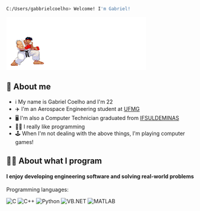 ```zsh
C:/Users/gabbrielcoelho> Welcome! I'm Gabriel!
```

<img src="hadouken-pixelated.gif" alt="hadouken"/>

## 🧐 About me

- ℹ️ My name is Gabriel Coelho and I'm 22
- ✈️ I'm an Aerospace Engineering student at <a href="https://ufmg.br/a-universidade">UFMG</a>
- 🖥️ I'm also a Computer Technician graduated from <a href="https://portal.ifsuldeminas.edu.br/index.php">IFSULDEMINAS</a>
- 👨‍💻 I really like programming
- 🕹️ When I'm not dealing with the above things, I'm playing computer games!

## 👨‍💻 About what I program

#### I enjoy developing engineering software and solving real-world problems

Programming languages:

![C](https://img.shields.io/badge/C-00599C)
![C++](https://img.shields.io/badge/C%2B%2B-00599C)
![Python](https://img.shields.io/badge/Python-3776AB)
![VB.NET](https://img.shields.io/badge/VB.NET-5C2D91)
![MATLAB](https://img.shields.io/badge/MATLAB-E86E05)


